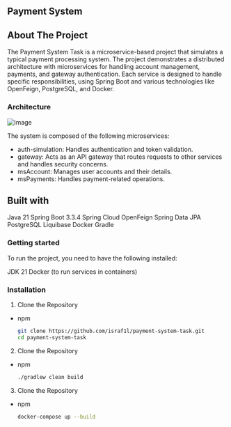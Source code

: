 ## Payment System

## About The Project
The Payment System Task is a microservice-based project that simulates a typical payment processing system. The project demonstrates a distributed architecture with microservices for handling account management, payments, and gateway authentication. Each service is designed to handle specific responsibilities, using Spring Boot and various technologies like OpenFeign, PostgreSQL, and Docker.

### Architecture

![image](https://github.com/user-attachments/assets/2add33a3-41cc-4b98-bd01-b3f6dca8054f)

The system is composed of the following microservices:

- auth-simulation: Handles authentication and token validation.
- gateway: Acts as an API gateway that routes requests to other services and handles security concerns.
- msAccount: Manages user accounts and their details.
- msPayments: Handles payment-related operations.

## Built with

Java 21
Spring Boot 3.3.4
Spring Cloud OpenFeign
Spring Data JPA
PostgreSQL
Liquibase
Docker
Gradle

### Getting started
To run the project, you need to have the following installed:

JDK 21
Docker (to run services in containers)

### Installation

1. Clone the Repository
- npm
  ```sh
  git clone https://github.com/israf1l/payment-system-task.git
  cd payment-system-task
  ```
2. Clone the Repository
- npm
  ```sh
  ./gradlew clean build
  ```
3. Clone the Repository
- npm
  ```sh
  docker-compose up --build
  ```    
